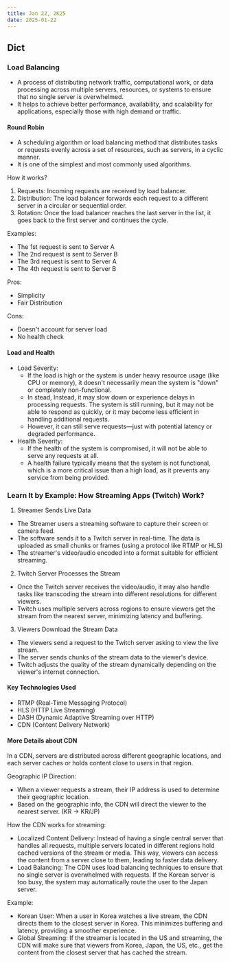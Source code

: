 ```yaml
---
title: Jan 22, 2K25
date: 2025-01-22
---
```


## Dict

### Load Balancing

- A process of distributing network traffic, computational work, or data processing across multiple servers, resources, or systems to ensure that no single server is overwhelmed.
- It helps to achieve better performance, availability, and scalability for applications, especially those with high demand or traffic.

#### Round Robin

- A scheduling algorithm or load balancing method that distributes tasks or requests evenly across a set of resources, such as servers, in a cyclic manner.
- It is one of the simplest and most commonly used algorithms.

How it works?
1. Requests: Incoming requests are received by load balancer.
2. Distribution: The load balancer forwards each request to a different server in a circular or sequential order.
3. Rotation: Once the load balancer reaches the last server in the list, it goes back to the first server and continues the cycle.

Examples:
 - The 1st request is sent to Server A
 - The 2nd request is sent to Server B
 - The 3rd request is sent to Server A
 - The 4th request is sent to Server B

Pros:
 - Simplicity
 - Fair Distribution

Cons:
 - Doesn't account for server load
 - No health check

#### Load and Health

- Load Severity:
  - If the load is high or the system is under heavy resource usage (like CPU or memory), it doesn't necessarily mean the system is "down" or completely non-functional.
  - In stead, Instead, it may slow down or experience delays in processing requests. The system is still running, but it may not be able to respond as quickly, or it may become less efficient in handling additional requests.
  - However, it can still serve requests—just with potential latency or degraded performance.
- Health Severity:
  - If the health of the system is compromised, it will not be able to serve any requests at all.
  - A health failure typically means that the system is not functional, which is a more critical issue than a high load, as it prevents any service from being provided.

### Learn It by Example: How Streaming Apps (Twitch) Work?

1. Streamer Sends Live Data
- The Streamer users a streaming software to capture their screen or camera feed.
- The software sends it to a Twitch server in real-time. The data is uploaded as small chunks or frames (using a protocol like RTMP or HLS)
- The streamer's video/audio encoded into a format suitable for efficient streaming.

2. Twitch Server Processes the Stream
- Once the Twitch server receives the video/audio, it may also handle tasks like transcoding the stream into different resolutions for different viewers.
- Twitch uses multiple servers across regions to ensure viewers get the stream from the nearest server, minimizing latency and buffering.

3. Viewers Download the Stream Data
- The viewers send a request to the Twitch server asking to view the live stream.
- The server sends chunks of the stream data to the viewer's device.
- Twitch adjusts the quality of the stream dynamically depending on the viewer's internet connection.

#### Key Technologies Used

- RTMP (Real-Time Messaging Protocol)
- HLS (HTTP Live Streaming)
- DASH (Dynamic Adaptive Streaming over HTTP)
- CDN (Content Delivery Network)

#### More Details about CDN

In a CDN, servers are distributed across different geographic locations, and each server caches or holds content close to users in that region.

Geographic IP Direction:
 - When a viewer requests a stream, their IP address is used to determine their geographic location.
 - Based on the geographic info, the CDN will direct the viewer to the nearest server. (KR → KR/JP)

How the CDN works for streaming:
- Localized Content Delivery: Instead of having a single central server that handles all requests, multiple servers located in different regions hold cached versions of the stream or media. This way, viewers can access the content from a server close to them, leading to faster data delivery.
- Load Balancing: The CDN uses load balancing techniques to ensure that no single server is overwhelmed with requests. If the Korean server is too busy, the system may automatically route the user to the Japan server.

Example:
- Korean User: When a user in Korea watches a live stream, the CDN directs them to the closest server in Korea. This minimizes buffering and latency, providing a smoother experience.
- Global Streaming: If the streamer is located in the US and streaming, the CDN will make sure that viewers from Korea, Japan, the US, etc., get the content from the closest server that has cached the stream.
